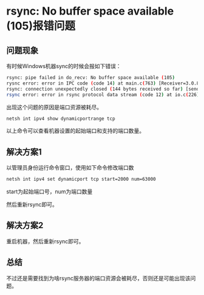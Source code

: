 # rsync: No buffer space available (105)报错问题

## 问题现象

有时候Windows机器sync的时候会报如下错误：

```bash
rsync: pipe failed in do_recv: No buffer space available (105)
rysnc error: error in IPC code (code 14) at main.c(763) [Receiver=3.0.8]
rsync: connection unexpectedly closed (144 bytes received so far) [sender]
rsync error: error in rsync protocol data stream (code 12) at io.c(226) [sender=3.1.2]
```

出现这个问题的原因是端口资源被耗尽。

```bat
netsh int ipv4 show dynamicportrange tcp
```

以上命令可以查看机器设置的起始端口和支持的端口数量。

## 解决方案1

以管理员身份运行命令窗口，使用如下命令修改端口数

```bat
netsh int ipv4 set dynamicport tcp start=2000 num=63000
```

start为起始端口号，num为端口数量

然后重新rsync即可。

## 解决方案2

重启机器，然后重新rsync即可。



## 总结

不过还是需要找到为啥rsync服务器的端口资源会被耗尽，否则还是可能出现该问题。

